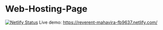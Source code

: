 # Web-Hosting-Page

[![Netlify Status](https://api.netlify.com/api/v1/badges/83ccb130-b298-4a2e-b694-2aac78be0ef8/deploy-status)](https://app.netlify.com/sites/reverent-mahavira-fb9637/deploys)
Live demo: https://reverent-mahavira-fb9637.netlify.com/